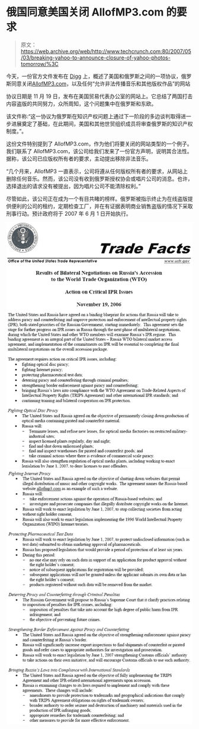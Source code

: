 # 俄国同意美国关闭 AllofMP3.com 的要求

> 原文：<https://web.archive.org/web/http://www.techcrunch.com:80/2007/05/03/breaking-yahoo-to-announce-closure-of-yahoo-photos-tomorrow/%3C>

今天，一份官方文件发布在 [Digg](https://web.archive.org/web/20081204111536/http://digg.com/tech_news/Allofmp3_to_be_closed) 上，概述了美国和俄罗斯之间的一项协议，俄罗斯同意关闭[AllofMP3.com](https://web.archive.org/web/20081204111536/http://www.techcrunch.com/tag/AllofMP3/)，以及任何“允许非法传播音乐和其他版权作品”的网站

协议日期是 11 月 19 日，发布在美国贸易代表办公室的网站上。它总结了两国打击内容盗版的共同努力，众所周知，这个问题集中在俄罗斯和东欧。

该文件称:“这一协议为俄罗斯在知识产权问题上通过下一阶段的多边谈判取得进一步进展奠定了基础，在此期间，美国和其他世贸组织成员将审查俄罗斯的知识产权制度。”。

这份文件特别提到了 AllofMP3.com，作为他们将要关闭的网站类型的一个例子。我们联系了 AllofMP3.com，该公司给我们发来了一份官方声明，说明其合法性。据称，该公司已应版权所有者的要求，主动提出移除非法音乐。

“几个月来，AllofMP3 一直表示，公司将遵从任何版权所有者的要求，从网站上删除任何音乐。然而，该公司没有收到俄罗斯授权协会或唱片公司的消息。也许，选择退出的请求没有被提出，因为唱片公司不能清除权利。”

尽管如此，该公司正在成为一个有目共睹的榜样。俄罗斯被指示终止为在线盗版提供便利的公司的租约，定期检查工厂，并在有证据表明商业销售盗版的情况下采取刑事行动。预计政府将于 2007 年 6 月 1 日开始执行。

![ustrpg1.jpg](img/6a3f1c88b8655b1b516a1bfbb6c21465.png)
![](img/eef982b6876ff8bd0a991366379abdde.png)